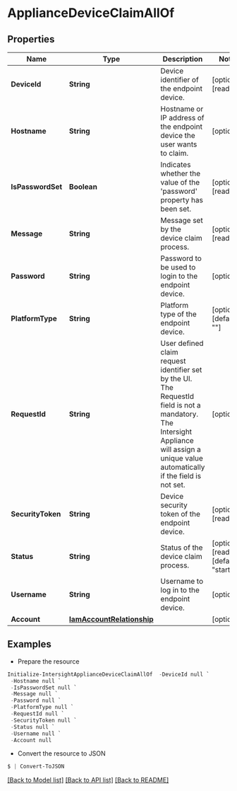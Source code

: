 # ApplianceDeviceClaimAllOf
## Properties

Name | Type | Description | Notes
------------ | ------------- | ------------- | -------------
**DeviceId** | **String** | Device identifier of the endpoint device. | [optional] [readonly] 
**Hostname** | **String** | Hostname or IP address of the endpoint device the user wants to claim. | [optional] 
**IsPasswordSet** | **Boolean** | Indicates whether the value of the &#39;password&#39; property has been set. | [optional] [readonly] 
**Message** | **String** | Message set by the device claim process. | [optional] [readonly] 
**Password** | **String** | Password to be used to login to the endpoint device. | [optional] 
**PlatformType** | **String** | Platform type of the endpoint device. | [optional] [default to ""]
**RequestId** | **String** | User defined claim request identifier set by the UI. The RequestId field is not a mandatory. The Intersight Appliance will assign a unique value automatically if the field is not set. | [optional] 
**SecurityToken** | **String** | Device security token of the endpoint device. | [optional] [readonly] 
**Status** | **String** | Status of the device claim process. | [optional] [readonly] [default to "started"]
**Username** | **String** | Username to log in to the endpoint device. | [optional] 
**Account** | [**IamAccountRelationship**](IamAccountRelationship.md) |  | [optional] 

## Examples

- Prepare the resource
```powershell
Initialize-IntersightApplianceDeviceClaimAllOf  -DeviceId null `
 -Hostname null `
 -IsPasswordSet null `
 -Message null `
 -Password null `
 -PlatformType null `
 -RequestId null `
 -SecurityToken null `
 -Status null `
 -Username null `
 -Account null
```

- Convert the resource to JSON
```powershell
$ | Convert-ToJSON
```

[[Back to Model list]](../README.md#documentation-for-models) [[Back to API list]](../README.md#documentation-for-api-endpoints) [[Back to README]](../README.md)

